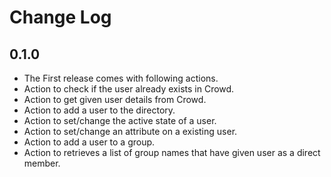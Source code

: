 # Change Log

## 0.1.0

- The First release comes with following actions.
- Action to check if the user already exists in Crowd.
- Action to get given user details from Crowd.
- Action to add a user to the directory.
- Action to set/change the active state of a user.
- Action to set/change an attribute on a existing user.
- Action to add a user to a group.
- Action to retrieves a list of group names that have given user as a direct member.
